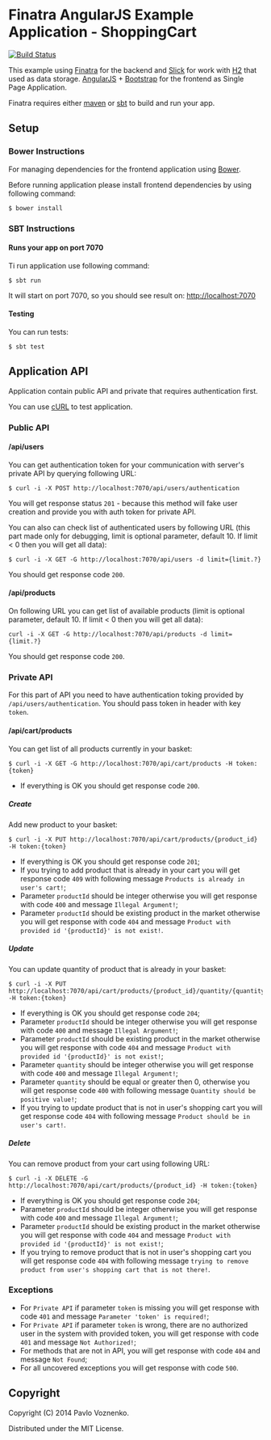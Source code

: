 # Finatra AngularJS Example Application - ShoppingCart

[![Build Status](https://travis-ci.org/fosco-maestro/finatra-angular-example.svg)](https://travis-ci.org/fosco-maestro/finatra-angular-example)

This example using [Finatra](http://finatra.info/) for the backend and [Slick](http://slick.typesafe.com/) for work with [H2](http://www.h2database.com/) that used as data storage. 
[AngularJS](https://angularjs.org/) + [Bootstrap](http://getbootstrap.com/) for the frontend as Single Page Application.

Finatra requires either [maven](http://maven.apache.org/) or [sbt](http://www.scala-sbt.org/release/docs/Getting-Started/Setup.html) to build and run your app.

## Setup

### Bower Instructions

For managing dependencies for the frontend application using [Bower](http://bower.io/).

Before running application please install frontend dependencies by using following command:

```
$ bower install
```

### SBT Instructions

#### Runs your app on port 7070

Ti run application use following command:

```
$ sbt run
```

It will start on port 7070, so you should see result on: [http://localhost:7070](http://localhost:7070)

#### Testing

You can run tests:

```
$ sbt test
```

## Application API

Application contain public API and private that requires authentication first.

You can use [cURL](http://curl.haxx.se/) to test application.

### Public API

#### /api/users

You can get authentication token for your communication with server's private API by querying following URL:

```
$ curl -i -X POST http://localhost:7070/api/users/authentication
```

You will get response status `201` - because this method will fake user creation and provide you with auth token for private API.

You can also can check list of authenticated users by following URL (this part made only for debugging, limit is 
optional parameter, default 10. If limit < 0 then you will get all data):

```
$ curl -i -X GET -G http://localhost:7070/api/users -d limit={limit.?}
```

You should get response code `200`.

#### /api/products

On following URL you can get list of available products (limit is optional parameter, default 10. 
If limit < 0 then you will get all data):
 
```
curl -i -X GET -G http://localhost:7070/api/products -d limit={limit.?}
```

You should get response code `200`.

### Private API

For this part of API you need to have authentication toking provided by `/api/users/authentication`.
You should pass token in header with key `token`.

#### /api/cart/products

You can get list of all products currently in your basket:

```
$ curl -i -X GET -G http://localhost:7070/api/cart/products -H token:{token}
```

* If everything is OK you should get response code `200`.

##### Create

Add new product to your basket:

```
$ curl -i -X PUT http://localhost:7070/api/cart/products/{product_id} -H token:{token}
```

* If everything is OK you should get response code `201`;
* If you trying to add product that is already in your cart you will get response code `409` with following 
message `Products is already in user's cart!`;
* Parameter `productId` should be integer otherwise you will get response with code `400` and message `Illegal Argument!`;
* Parameter `productId` should be existing product in the market otherwise you will get response with code `404` and 
message `Product with provided id '{productId}' is not exist!`.

##### Update

You can update quantity of product that is already in your basket:

```
$ curl -i -X PUT http://localhost:7070/api/cart/products/{product_id}/quantity/{quantity} -H token:{token}
```

* If everything is OK you should get response code `204`;
* Parameter `productId` should be integer otherwise you will get response with code `400` and message `Illegal Argument!`;
* Parameter `productId` should be existing product in the market otherwise you will get response with code `404` and 
message `Product with provided id '{productId}' is not exist!`;
* Parameter `quantity` should be integer otherwise you will get response with code `400` and message `Illegal Argument!`;
* Parameter `quantity` should be equal or greater then 0, otherwise you will get response code `400` with following 
message `Quantity should be positive value!`;
* If you trying to update product that is not in user's shopping cart you will get response code `404` with following 
message `Product should be in user's cart!`.

##### Delete

You can remove product from your cart using following URL:

```
$ curl -i -X DELETE -G http://localhost:7070/api/cart/products/{product_id} -H token:{token}
```

* If everything is OK you should get response code `204`;
* Parameter `productId` should be integer otherwise you will get response with code `400` and message `Illegal Argument!`;
* Parameter `productId` should be existing product in the market otherwise you will get response with code `404` and 
message `Product with provided id '{productId}' is not exist!`;
* If you trying to remove product that is not in user's shopping cart you will get response code `404` with following 
message `trying to remove product from user's shopping cart that is not there!`.

### Exceptions

* For `Private API` if parameter `token` is missing you will get response with code `401` and message `Parameter 'token' is required!`;
* For `Private API` if parameter `token` is wrong, there are no authorized user in the system with provided token, you 
will get response with code `401` and message `Not Authorized!`;
* For methods that are not in API, you will get response with code `404` and message `Not Found`;
* For all uncovered exceptions you will get response with code `500`.

## Copyright

Copyright (C) 2014 Pavlo Voznenko.

Distributed under the MIT License.
